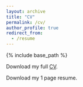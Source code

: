 ```yaml
---
layout: archive
title: "CV"
permalink: /cv/
author_profile: true
redirect_from:
  - /resume
---
```


{% include base_path %}

Download my full [CV](https://kerrymcgowan.github.io/files/CV_klm_20210601_public.pdf).

Download my 1 page resume.
